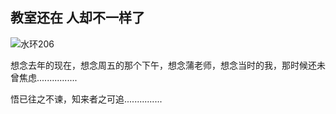 ## 教室还在 人却不一样了

![水环206](https://img-blog.csdnimg.cn/89ee7b1c19ce4f02b2710ab8a367b4f1.png?x-oss-process=image/watermark,type_ZHJvaWRzYW5zZmFsbGJhY2s,shadow_50,text_Q1NETiBAVl9lbG9jaXJhcHRvcg==,size_20,color_FFFFFF,t_70,g_se,x_16)

想念去年的现在，想念周五的那个下午，想念蒲老师，想念当时的我，那时候还未曾焦虑................

悟已往之不谏，知来者之可追...............